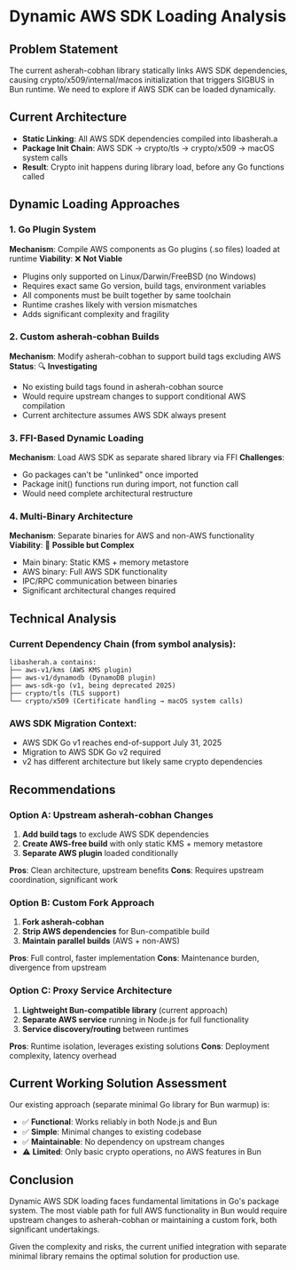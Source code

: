 # Dynamic AWS SDK Loading Analysis

## Problem Statement
The current asherah-cobhan library statically links AWS SDK dependencies, causing crypto/x509/internal/macos initialization that triggers SIGBUS in Bun runtime. We need to explore if AWS SDK can be loaded dynamically.

## Current Architecture
- **Static Linking**: All AWS SDK dependencies compiled into libasherah.a
- **Package Init Chain**: AWS SDK → crypto/tls → crypto/x509 → macOS system calls
- **Result**: Crypto init happens during library load, before any Go functions called

## Dynamic Loading Approaches

### 1. Go Plugin System
**Mechanism**: Compile AWS components as Go plugins (.so files) loaded at runtime
**Viability**: ❌ **Not Viable**
- Plugins only supported on Linux/Darwin/FreeBSD (no Windows)  
- Requires exact same Go version, build tags, environment variables
- All components must be built together by same toolchain
- Runtime crashes likely with version mismatches
- Adds significant complexity and fragility

### 2. Custom asherah-cobhan Builds
**Mechanism**: Modify asherah-cobhan to support build tags excluding AWS
**Status**: 🔍 **Investigating**
- No existing build tags found in asherah-cobhan source
- Would require upstream changes to support conditional AWS compilation
- Current architecture assumes AWS SDK always present

### 3. FFI-Based Dynamic Loading
**Mechanism**: Load AWS SDK as separate shared library via FFI
**Challenges**: 
- Go packages can't be "unlinked" once imported
- Package init() functions run during import, not function call
- Would need complete architectural restructure

### 4. Multi-Binary Architecture
**Mechanism**: Separate binaries for AWS and non-AWS functionality
**Viability**: 🤔 **Possible but Complex**
- Main binary: Static KMS + memory metastore
- AWS binary: Full AWS SDK functionality  
- IPC/RPC communication between binaries
- Significant architectural changes required

## Technical Analysis

### Current Dependency Chain (from symbol analysis):
```
libasherah.a contains:
├── aws-v1/kms (AWS KMS plugin)
├── aws-v1/dynamodb (DynamoDB plugin)  
├── aws-sdk-go (v1, being deprecated 2025)
├── crypto/tls (TLS support)
└── crypto/x509 (Certificate handling → macOS system calls)
```

### AWS SDK Migration Context:
- AWS SDK Go v1 reaches end-of-support July 31, 2025
- Migration to AWS SDK Go v2 required
- v2 has different architecture but likely same crypto dependencies

## Recommendations

### Option A: Upstream asherah-cobhan Changes
1. **Add build tags** to exclude AWS SDK dependencies
2. **Create AWS-free build** with only static KMS + memory metastore
3. **Separate AWS plugin** loaded conditionally

**Pros**: Clean architecture, upstream benefits
**Cons**: Requires upstream coordination, significant work

### Option B: Custom Fork Approach  
1. **Fork asherah-cobhan** 
2. **Strip AWS dependencies** for Bun-compatible build
3. **Maintain parallel builds** (AWS + non-AWS)

**Pros**: Full control, faster implementation
**Cons**: Maintenance burden, divergence from upstream

### Option C: Proxy Service Architecture
1. **Lightweight Bun-compatible library** (current approach)
2. **Separate AWS service** running in Node.js for full functionality
3. **Service discovery/routing** between runtimes

**Pros**: Runtime isolation, leverages existing solutions
**Cons**: Deployment complexity, latency overhead

## Current Working Solution Assessment
Our existing approach (separate minimal Go library for Bun warmup) is:
- ✅ **Functional**: Works reliably in both Node.js and Bun
- ✅ **Simple**: Minimal changes to existing codebase  
- ✅ **Maintainable**: No dependency on upstream changes
- ⚠️ **Limited**: Only basic crypto operations, no AWS features in Bun

## Conclusion
Dynamic AWS SDK loading faces fundamental limitations in Go's package system. The most viable path for full AWS functionality in Bun would require upstream changes to asherah-cobhan or maintaining a custom fork, both significant undertakings.

Given the complexity and risks, the current unified integration with separate minimal library remains the optimal solution for production use.